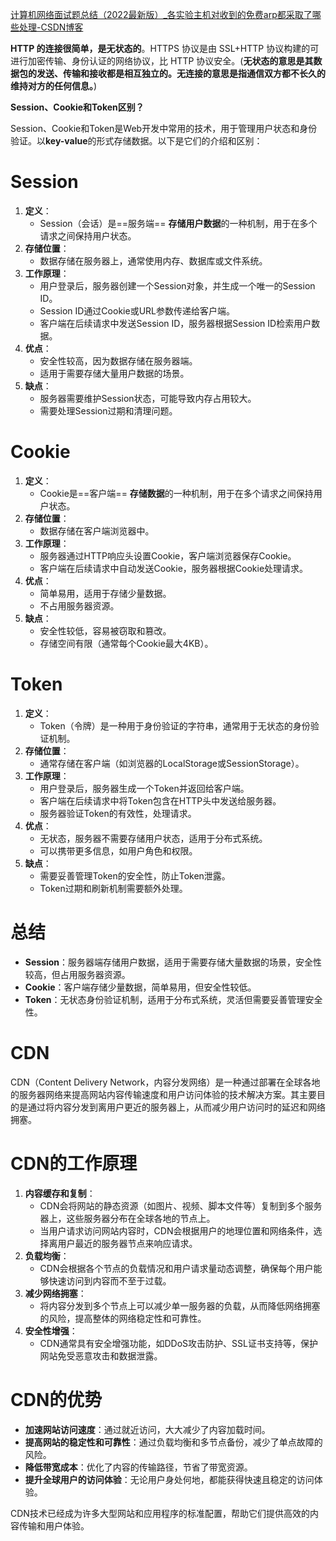 [计算机网络面试题总结（2022最新版）_各实验主机对收到的免费arp都采取了哪些处理-CSDN博客](https://blog.csdn.net/adminpd/article/details/122973684)



**HTTP 的连接很简单，是无状态的**。HTTPS 协议是由 SSL+HTTP 协议构建的可进行加密传输、身份认证的网络协议，比 HTTP 协议安全。(**无状态的意思是其数据包的发送、传输和接收都是相互独立的。无连接的意思是指通信双方都不长久的维持对方的任何信息。**)



**Session、Cookie和Token区别？**

Session、Cookie和Token是Web开发中常用的技术，用于管理用户状态和身份验证。以**key-value**的形式存储数据。以下是它们的介绍和区别：

# Session

1. **定义**：
   - Session（会话）是==服务端== **存储用户数据**的一种机制，用于在多个请求之间保持用户状态。
2. **存储位置**：
   - 数据存储在服务器上，通常使用内存、数据库或文件系统。
3. **工作原理**：
   - 用户登录后，服务器创建一个Session对象，并生成一个唯一的Session ID。
   - Session ID通过Cookie或URL参数传递给客户端。
   - 客户端在后续请求中发送Session ID，服务器根据Session ID检索用户数据。
4. **优点**：
   - 安全性较高，因为数据存储在服务器端。
   - 适用于需要存储大量用户数据的场景。
5. **缺点**：
   - 服务器需要维护Session状态，可能导致内存占用较大。
   - 需要处理Session过期和清理问题。

# Cookie

1. **定义**：
   - Cookie是==客户端==  **存储数据**的一种机制，用于在多个请求之间保持用户状态。
2. **存储位置**：
   - 数据存储在客户端浏览器中。
3. **工作原理**：
   - 服务器通过HTTP响应头设置Cookie，客户端浏览器保存Cookie。
   - 客户端在后续请求中自动发送Cookie，服务器根据Cookie处理请求。
4. **优点**：
   - 简单易用，适用于存储少量数据。
   - 不占用服务器资源。
5. **缺点**：
   - 安全性较低，容易被窃取和篡改。
   - 存储空间有限（通常每个Cookie最大4KB）。

# Token

1. **定义**：
   - Token（令牌）是一种用于身份验证的字符串，通常用于无状态的身份验证机制。
2. **存储位置**：
   - 通常存储在客户端（如浏览器的LocalStorage或SessionStorage）。
3. **工作原理**：
   - 用户登录后，服务器生成一个Token并返回给客户端。
   - 客户端在后续请求中将Token包含在HTTP头中发送给服务器。
   - 服务器验证Token的有效性，处理请求。
4. **优点**：
   - 无状态，服务器不需要存储用户状态，适用于分布式系统。
   - 可以携带更多信息，如用户角色和权限。
5. **缺点**：
   - 需要妥善管理Token的安全性，防止Token泄露。
   - Token过期和刷新机制需要额外处理。

# 总结

- **Session**：服务器端存储用户数据，适用于需要存储大量数据的场景，安全性较高，但占用服务器资源。
- **Cookie**：客户端存储少量数据，简单易用，但安全性较低。
- **Token**：无状态身份验证机制，适用于分布式系统，灵活但需要妥善管理安全性。





# CDN

CDN（Content Delivery Network，内容分发网络）是一种通过部署在全球各地的服务器网络来提高网站内容传输速度和用户访问体验的技术解决方案。其主要目的是通过将内容分发到离用户更近的服务器上，从而减少用户访问时的延迟和网络拥塞。

# CDN的工作原理

1. **内容缓存和复制**：
   - CDN会将网站的静态资源（如图片、视频、脚本文件等）复制到多个服务器上，这些服务器分布在全球各地的节点上。
   - 当用户请求访问网站内容时，CDN会根据用户的地理位置和网络条件，选择离用户最近的服务器节点来响应请求。
2. **负载均衡**：
   - CDN会根据各个节点的负载情况和用户请求量动态调整，确保每个用户能够快速访问到内容而不至于过载。
3. **减少网络拥塞**：
   - 将内容分发到多个节点上可以减少单一服务器的负载，从而降低网络拥塞的风险，提高整体的网络稳定性和可靠性。
4. **安全性增强**：
   - CDN通常具有安全增强功能，如DDoS攻击防护、SSL证书支持等，保护网站免受恶意攻击和数据泄露。

# CDN的优势

- **加速网站访问速度**：通过就近访问，大大减少了内容加载时间。
- **提高网站的稳定性和可靠性**：通过负载均衡和多节点备份，减少了单点故障的风险。
- **降低带宽成本**：优化了内容的传输路径，节省了带宽资源。
- **提升全球用户的访问体验**：无论用户身处何地，都能获得快速且稳定的访问体验。

CDN技术已经成为许多大型网站和应用程序的标准配置，帮助它们提供高效的内容传输和用户体验。